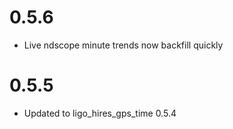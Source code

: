 # 0.5.6
- Live ndscope minute trends now backfill quickly
# 0.5.5
- Updated to ligo_hires_gps_time 0.5.4